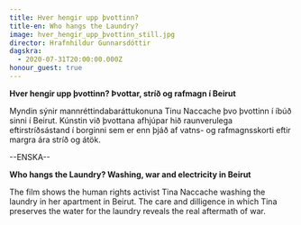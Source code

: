 ```yaml
---
title: Hver hengir upp þvottinn?
title-en: Who hangs the Laundry?
image: hver_hengir_upp_þvottinn_still.jpg
director: Hrafnhildur Gunnarsdóttir
dagskra:
  - 2020-07-31T20:00:00.000Z
honour_guest: true
---
```

**Hver hengir upp þvottinn? Þvottar, stríð og rafmagn í Beirut**

Myndin sýnir mannréttindabaráttukonuna Tinu Naccache þvo þvottinn í íbúð sinni í Beirut. Kúnstin við þvottana afhjúpar hið raunverulega eftirstríðsástand í borginni sem er enn þjáð af vatns- og rafmagnsskorti eftir margra ára stríð og átök.

\--ENSKA--

**Who hangs the Laundry? Washing, war and electricity in Beirut**

The film shows the human rights activist Tina Naccache washing the laundry in her apartment in Beirut. The care and dilligence in which Tina preserves the water for the laundry reveals the real aftermath of war.